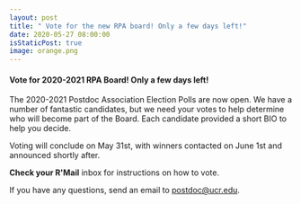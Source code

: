 ```yaml
---
layout: post
title: " Vote for the new RPA board! Only a few days left!"
date: 2020-05-27 08:00:00
isStaticPost: true
image: orange.png
---
```


#### Vote for 2020-2021 RPA Board! Only a few days left!

The 2020-2021 Postdoc Association Election Polls are now open. 
We have a number of fantastic candidates, but we need your votes to help determine who will become part of the Board. 
Each candidate provided a short BIO to help you decide. 

Voting will conclude on May 31st, with winners contacted on June 1st and announced shortly after. 

**Check your R'Mail** inbox for instructions on how to vote.

If you have any questions, send an email to [postdoc@ucr.edu](postdoc@ucr.edu).

